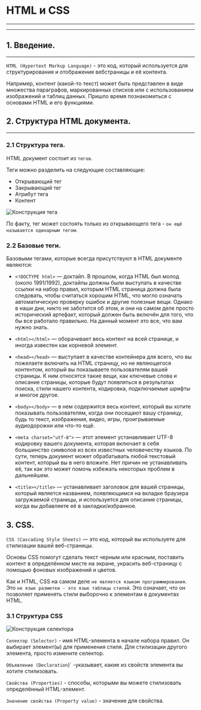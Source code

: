 # HTML и CSS
---
---

## 1. Введение.
---
`HTML (Hypertext Markup Language)` - это код, который используется для структурирования и отображения вебстраницы и её контента. 

Например, контент (какой-то текст) может быть представлен в виде множества параграфов, маркированных списков или с использованием изображений и таблиц данных. Пришло время познакомиться с основами HTML и его функциями.

## 2. Структура HTML документа.
---
### 2.1 Структура тега.

HTML документ состоит из `тегов`.

Теги можно разделить на следующие составляющие:

- Открывающий тег
- Закрывающий тег
- Атрибут тега
- Контент

![Конструкция тега](https://alzari.ru/wp-content/uploads/2022/04/parnyj-teg.webp)

По факту, тег может состоять только из открывающего тега - `он ещё называется одинарным тегом`.

### 2.2 Базовые теги.

Базовыми тегами, которые всегда присутствуют в HTML документе являются:

- `<!DOCTYPE html>` — доктайп. В прошлом, когда HTML был молод (около 1991/1992), доктайпы должны были выступать в качестве ссылки на набор правил, которым HTML страница должна была следовать, чтобы считаться хорошим HTML, что могло означать автоматическую проверку ошибок и другие полезные вещи. Однако в наши дни, никто не заботится об этом, и они на самом деле просто исторический артефакт, который должен быть включён для того, что бы все работало правильно. На данный момент это все, что вам нужно знать.

- `<html></html>` — оборачивает весь контент на всей странице, и иногда известен как корневой элемент.

- `<head></head>` — выступает в качестве контейнера для всего, что вы пожелаете включить на HTML страницу, но не являющегося контентом, который вы показываете пользователям вашей страницы. К ним относятся такие вещи, как ключевые слова и описание страницы, которые будут появляться в результатах поиска, стили нашего контента, кодировка, подключаемые шрифты и многое другое.

- `<body></body>` — в нем содержится весь контент, который вы хотите показывать пользователям, когда они посещают вашу страницу, будь то текст, изображения, видео, игры, проигрываемые аудиодорожки или что-то ещё.
- `<meta charset="utf-8">` — этот элемент устанавливает UTF-8 кодировку вашего документа, которая включает в себя большинство символов из всех известных человечеству языков. По сути, теперь документ может обрабатывать любой текстовый контент, который вы в него вложите. Нет причин не устанавливать её, так как это может помочь избежать некоторых проблем в дальнейшем.
- `<title></title>` — устанавливает заголовок для вашей страницы, который является названием, появляющимся на вкладке браузера загружаемой страницы, и используется для описания страницы, когда вы добавляете её в закладки/избранное.

## 3. CSS.

`CSS (Cascading Style Sheets)` — это код, который вы используете для стилизации вашей веб-страницы. 

Основы CSS помогут сделать текст черным или красным, поставить контент в определённом месте на экране, украсить веб-страницу с помощью фоновых изображений и цветов.

Как и HTML, CSS на самом деле `не является языком программирования`. Это `не язык разметки - это язык таблицы стилей`. Это означает, что он позволяет применять стили выборочно к элементам в документах HTML.

### 3.1 Структура CSS

![Конструкция селектора](https://senior.ua/storage/article/content/dbf68ddd-b369-47b4-8517-fbbbc9a53f4f.jpeg)

`Селектор (Selector)` - имя HTML-элемента в начале набора правил. Он выбирает элемент(ы) для применения стиля. Для стилизации другого элемента, просто измените селектор.

`Объявление (Declaration`)` -указывает, какие из свойств элемента вы хотите стилизовать.

`Свойства (Properties)` - cпособы, которыми вы можете стилизовать определённый HTML-элемент. 

`Значение свойства (Property value)` - значение для свойства.